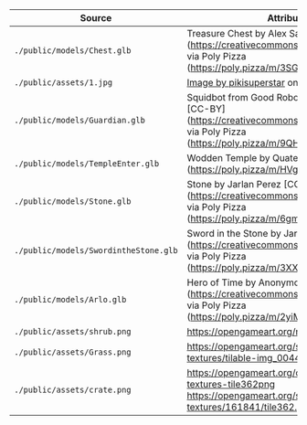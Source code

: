 | Source                                | Attribution                                                                                                                                                                                                                                      |
| ------------------------------------- | ------------------------------------------------------------------------------------------------------------------------------------------------------------------------------------------------------------------------------------------------ |
| `./public/models/Chest.glb`           | Treasure Chest by Alex Safayan [CC-BY] (https://creativecommons.org/licenses/by/3.0/) via Poly Pizza (https://poly.pizza/m/3SGvQIwe214)                                                                                                          |
| `./public/assets/1.jpg`               | <a href="https://www.freepik.com/free-vector/realistic-burned-paper-texture_18952706.htm#page=16&query=rpg%20background&position=22&from_view=keyword&track=ais&uuid=5df84505-4910-4759-9699-cc9c0d5e24ae">Image by pikisuperstar</a> on Freepik |
| `./public/models/Guardian.glb`        | Squidbot from Good Robot by Paul Spooner [CC-BY] (https://creativecommons.org/licenses/by/3.0/) via Poly Pizza (https://poly.pizza/m/9QHxAOlw6GD)                                                                                                |
| `./public/models/TempleEnter.glb`     | Wodden Temple by Quaternius (https://poly.pizza/m/HVg79yHQTm)                                                                                                                                                                                    |
| `./public/models/Stone.glb`           | Stone by Jarlan Perez [CC-BY] (https://creativecommons.org/licenses/by/3.0/) via Poly Pizza (https://poly.pizza/m/6gmwirXCYEu)                                                                                                                   |
| `./public/models/SwordintheStone.glb` | Sword in the Stone by Jarlan Perez [CC-BY] (https://creativecommons.org/licenses/by/3.0/) via Poly Pizza (https://poly.pizza/m/3XX56qjUA5-)                                                                                                      |
| `./public/models/Arlo.glb`            | Hero of Time by Anonymous [CC-BY] (https://creativecommons.org/licenses/by/3.0/) via Poly Pizza (https://poly.pizza/m/2yiMbN3bdIe)                                                                                                               |
| `./public/assets/shrub.png`           | https://opengameart.org/node/10054                                                                                                                                                                                                               |
| `./public/assets/Grass.png`           | https://opengameart.org/sites/default/files/oga-textures/tilable-img_0044-lush.png                                                                                                                                                               |
| `./public/assets/crate.png`           | https://opengameart.org/content/zortch-world-textures-tile362png https://opengameart.org/sites/default/files/oga-textures/161841/tile362.png                                                                                                     |
